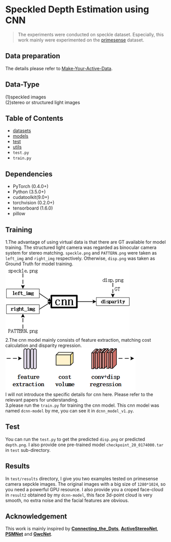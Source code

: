 # Speckled Depth Estimation using CNN
> The experiments were conducted on speckle dataset. Especially, this work mainly were experimented on the [primesense](https://github.com/TheDetial/Make-Your-Active-Data) dataset.

## Data preparation
The details please refer to [Make-Your-Active-Data](https://github.com/TheDetial/Make-Your-Active-Data).  

## Data-Type
(1)speckled images  
(2)stereo or structured light images

## Table of Contents
- [datasets](#datasets) 
- [models](#models)  
- [test](#test)  
- [utils](#utils)
- `test.py`
- `train.py`

## Dependencies
+ PyTorch (0.4.0+)
+ Python (3.5.0+)
+ cudatoolkit(9.0+)
+ torchvision (0.2.0+)
+ tensorboard (1.6.0)
+ pillow

## Training
1.The advantage of using virtual data is that there are GT available for model training. The structured light camera was regarded as binocular camera system for stereo matching. `speckle.png` and `PATTERN.png` were taken as `left_img` and `right_img` respectively. Otherwise, `disp.png` was taken as Ground Truth for model training.  
![training](datasets/training.png)  
2.The cnn model mainly consists of feature extraction, matching cost calculation and disparity regression.
![cnn](datasets/cnn.png)  
I will not introduce the specific details for cnn here. Please refer to the relevant papers for understanding.  
3.please run the `train.py` for training the cnn model. This cnn model was named `dcnn-model` by me, you can see it in `dcnn_model_v1.py`. 

## Test
You can run the `test.py` to get the predicted `disp.png` or predicted `depth.png`. I also provide one pre-trained model `checkpoint_20_0174000.tar` in `test` sub-directory.

## Results
In `test/results` directory, I give you two examples tested on primesense camera sepckle images. The original images with a big size of `1280*1024`, so you need a powerful GPU resource. I also provide you a croped face-cloud in `result2` obtained by my `dcnn-model`, this face 3d-point cloud is very smooth, no extra noise and the facial features are obvious.

## Acknowledgement
This work is mainly inspired by **[Connecting_the_Dots](https://github.com/autonomousvision/connecting_the_dots)**, **[ActiveStereoNet](http://asn.cs.princeton.edu/)**, **[PSMNet](https://github.com/JiaRenChang/PSMNet)** and **[GwcNet](https://github.com/xy-guo/GwcNet)**.

